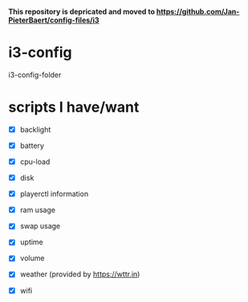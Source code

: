 **This repository is depricated and moved to https://github.com/Jan-PieterBaert/config-files/i3**
# i3-config
i3-config-folder

# scripts I have/want
- [x] backlight
- [x] battery
- [x] cpu-load
- [x] disk
- [x] playerctl information
- [x] ram usage
- [x] swap usage
- [x] uptime
- [x] volume
- [x] weather (provided by https://wttr.in)
- [x] wifi

